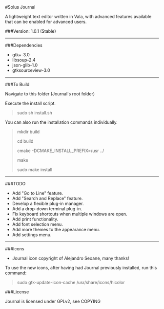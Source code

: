 #Solus Journal

A lightweight text editor written in Vala, with advanced features available that can be enabled for advanced users.

###Version: 1.0.1 (Stable)
____
###Dependencies

* gtk+-3.0
* libsoup-2.4
* json-glib-1.0
* gtksourceview-3.0

____
###To Build

Navigate to this folder (Journal's root folder)

Execute the install script.
> sudo sh install.sh

You can also run the installation commands individually.
   
>mkdir build
> 
>cd build
>
>cmake -DCMAKE_INSTALL_PREFIX=/usr ../
>
>make
>
>sudo make install

____
###TODO
 * Add "Go to Line" feature.
 * Add "Search and Replace" feature.
 * Develop a flexible plug-in manager.
 * Add a drop-down terminal plug-in.
 * Fix keyboard shortcuts when multiple windows are open.
 * Add print functionality.
 * Add font selection menu.
 * Add more themes to the appearance menu.
 * Add settings menu.

____
###Icons

* Journal icon copyright of Alejandro Seoane, many thanks!

To use the new icons, after having had Journal previously installed, run this command:
>sudo gtk-update-icon-cache /usr/share/icons/hicolor

###License

Journal is licensed under GPLv2, see COPYING
